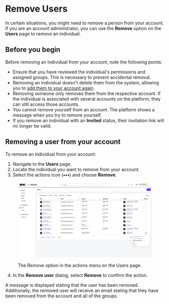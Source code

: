 # Remove Users

In certain situations, you might need to remove a person from your account. If you are an account administrator, you can use the **Remove** option on the **Users** page to remove an individual.&#x20;

## Before you begin <a href="#taskt_users__manage_users_task__prereq__1" id="taskt_users__manage_users_task__prereq__1"></a>

Before removing an individual from your account, note the following points:

* Ensure that you have reviewed the individual's permissions and assigned groups. This is necessary to prevent accidental removal.
* Removing an individual doesn't delete them from the system, allowing you to [add them to your account again](add-new-users.md).
* Removing someone only removes them from the respective account. If the individual is associated with several accounts on the platform, they can still access those accounts.&#x20;
* You cannot remove yourself from an account. The platform shows a message when you try to remove yourself.
* If you remove an individual with an **Invited** status, their invitation link will no longer be valid.

## Removing a user from your account

To remove an individual from your account:

1. Navigate to the **Users** page.
2. Locate the individual you want to remove from your account.
3. Select the actions icon (**•••**) and choose **Remove**.

<div data-with-frame="true"><figure><img src="../../../.gitbook/assets/image (1002).png" alt=""><figcaption><p>The Remove option in the actions menu on the Users page.</p></figcaption></figure></div>

4. In the **Remove user** dialog, select **Remove** to confirm the action.

A message is displayed stating that the user has been removed. Additionally, the removed user will receive an email stating that they have been removed from the account and all of the groups.&#x20;
